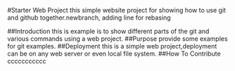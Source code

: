 #Starter Web Project
this simple website project for showing how to use git and github together.newbranch, adding line for rebasing 

##Introduction
this is example is to show different parts of the git and various commands using a web project.
##Purpose
provide some examples for git examples.
##Deployment 
this is a simple web project,deployment can be on any  web server or even local file system.
##How To Contribute
ccccccccccc